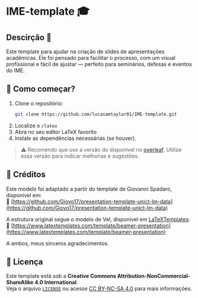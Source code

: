 # IME-template 🎓

## Descirção 📢
Este template para ajudar na criação de slides de apresentações acadêmicas. Ele foi pensado para facilitar o processo, com um visual profissional e fácil de ajustar — perfeito para seminários, defesas e eventos do IME.

## 🚀 Como começar?
1. Clone o repositório:
      ```bash
      git clone https://github.com/lucasamtaylor01/IME-template.git
      ```
2. Localize o `/latex`
4. Abra no seu editor LaTeX favorito
5. Instale as dependências necessárias (se houver).

> ⚠️ Recomendo que use a versão do disponível no [overleaf](https://www.overleaf.com/latex/templates/template-de-apresentacao-ime-usp/rygbgpftsdbk). Utilize essa versão para indicar melhorias e sugestões.


## 👥 Créditos

Este modelo foi adaptado a partir do template de Giovanni Spadaro, disponível em:  
🔗 [https://github.com/Giovo17/presentation-template-unict-lm-data](https://github.com/Giovo17/presentation-template-unict-lm-data)

A estrutura original segue o modelo de Vel, disponível em [LaTeXTemplates](https://latextemplates.com/):  
🔗 [https://www.latextemplates.com/template/beamer-presentation](https://www.latextemplates.com/template/beamer-presentation)

A ambos, meus sinceros agradecimentos.

## 📜 Licença

Este template está sob a **Creative Commons Attribution-NonCommercial-ShareAlike 4.0 International**.  
Veja o arquivo [`LICENSE`](./LICENSE) ou acesse [CC BY-NC-SA 4.0](https://creativecommons.org/licenses/by-nc-sa/4.0/) para mais informações.
